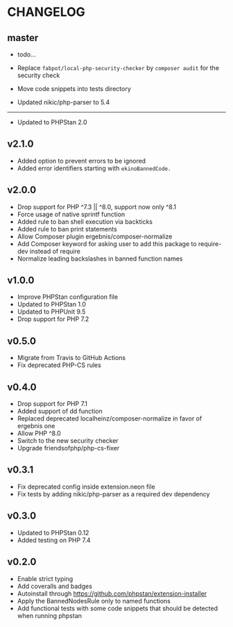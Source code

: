 CHANGELOG
=========

master
------

* todo...

* Replace `fabpot/local-php-security-checker` by `composer audit` for the security check
* Move code snippets into tests directory
* Updated nikic/php-parser to 5.4

------

* Updated to PHPStan 2.0

v2.1.0
------

* Added option to prevent errors to be ignored
* Added error identifiers starting with `ekinoBannedCode.`

v2.0.0
------

* Drop support for PHP ^7.3 || ^8.0, support now only ^8.1
* Force usage of native sprintf function
* Added rule to ban shell execution via backticks
* Added rule to ban print statements
* Allow Composer plugin ergebnis/composer-normalize
* Add Composer keyword for asking user to add this package to require-dev instead of require
* Normalize leading backslashes in banned function names

v1.0.0
------

* Improve PHPStan configuration file
* Updated to PHPStan 1.0
* Updated to PHPUnit 9.5
* Drop support for PHP 7.2

v0.5.0
------

* Migrate from Travis to GitHub Actions
* Fix deprecated PHP-CS rules 

v0.4.0
------

* Drop support for PHP 7.1
* Added support of dd function
* Replaced deprecated localheinz/composer-normalize in favor of ergebnis one
* Allow PHP ^8.0
* Switch to the new security checker
* Upgrade friendsofphp/php-cs-fixer

v0.3.1
------

* Fix deprecated config inside extension.neon file
* Fix tests by adding nikic/php-parser as a required dev dependency

v0.3.0
------

* Updated to PHPStan 0.12
* Added testing on PHP 7.4

v0.2.0
------

* Enable strict typing
* Add coveralls and badges
* Autoinstall through https://github.com/phpstan/extension-installer
* Apply the BannedNodesRule only to named functions
* Add functional tests with some code snippets that should be detected when running phpstan
